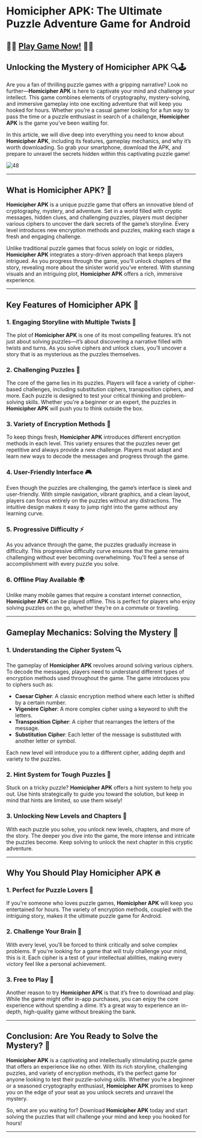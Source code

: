 # Homicipher APK: The Ultimate Puzzle Adventure Game for Android

## 🧩🧩 [Play Game Now!](https://bom.so/r7PLTn) 🧩🧩
  
## Unlocking the Mystery of Homicipher APK 🔍🕹️

Are you a fan of thrilling puzzle games with a gripping narrative? Look no further—**Homicipher APK** is here to captivate your mind and challenge your intellect. This game combines elements of cryptography, mystery-solving, and immersive gameplay into one exciting adventure that will keep you hooked for hours. Whether you’re a casual gamer looking for a fun way to pass the time or a puzzle enthusiast in search of a challenge, **Homicipher APK** is the game you’ve been waiting for.

In this article, we will dive deep into everything you need to know about **Homicipher APK**, including its features, gameplay mechanics, and why it’s worth downloading. So grab your smartphone, download the APK, and prepare to unravel the secrets hidden within this captivating puzzle game! 

![48](https://github.com/user-attachments/assets/522a3840-de0b-4b64-864a-a71e5e62513f)

---

## What is Homicipher APK? 🧩

**Homicipher APK** is a unique puzzle game that offers an innovative blend of cryptography, mystery, and adventure. Set in a world filled with cryptic messages, hidden clues, and challenging puzzles, players must decipher various ciphers to uncover the dark secrets of the game’s storyline. Every level introduces new encryption methods and puzzles, making each stage a fresh and engaging challenge.

Unlike traditional puzzle games that focus solely on logic or riddles, **Homicipher APK** integrates a story-driven approach that keeps players intrigued. As you progress through the game, you’ll unlock chapters of the story, revealing more about the sinister world you’ve entered. With stunning visuals and an intriguing plot, **Homicipher APK** offers a rich, immersive experience.

---

## Key Features of Homicipher APK 🌟

### 1. **Engaging Storyline with Multiple Twists 📖**

The plot of **Homicipher APK** is one of its most compelling features. It’s not just about solving puzzles—it’s about discovering a narrative filled with twists and turns. As you solve ciphers and unlock clues, you’ll uncover a story that is as mysterious as the puzzles themselves.

### 2. **Challenging Puzzles 🧠**

The core of the game lies in its puzzles. Players will face a variety of cipher-based challenges, including substitution ciphers, transposition ciphers, and more. Each puzzle is designed to test your critical thinking and problem-solving skills. Whether you're a beginner or an expert, the puzzles in **Homicipher APK** will push you to think outside the box.

### 3. **Variety of Encryption Methods 🔐**

To keep things fresh, **Homicipher APK** introduces different encryption methods in each level. This variety ensures that the puzzles never get repetitive and always provide a new challenge. Players must adapt and learn new ways to decode the messages and progress through the game.

### 4. **User-Friendly Interface 🎮**

Even though the puzzles are challenging, the game’s interface is sleek and user-friendly. With simple navigation, vibrant graphics, and a clean layout, players can focus entirely on the puzzles without any distractions. The intuitive design makes it easy to jump right into the game without any learning curve.

### 5. **Progressive Difficulty ⚡**

As you advance through the game, the puzzles gradually increase in difficulty. This progressive difficulty curve ensures that the game remains challenging without ever becoming overwhelming. You'll feel a sense of accomplishment with every puzzle you solve.

### 6. **Offline Play Available 🌍**

Unlike many mobile games that require a constant internet connection, **Homicipher APK** can be played offline. This is perfect for players who enjoy solving puzzles on the go, whether they’re on a commute or traveling.

---

## Gameplay Mechanics: Solving the Mystery 🔐

### 1. **Understanding the Cipher System 🔍**

The gameplay of **Homicipher APK** revolves around solving various ciphers. To decode the messages, players need to understand different types of encryption methods used throughout the game. The game introduces you to ciphers such as:

- **Caesar Cipher**: A classic encryption method where each letter is shifted by a certain number.
- **Vigenère Cipher**: A more complex cipher using a keyword to shift the letters.
- **Transposition Cipher**: A cipher that rearranges the letters of the message.
- **Substitution Cipher**: Each letter of the message is substituted with another letter or symbol.

Each new level will introduce you to a different cipher, adding depth and variety to the puzzles.

### 2. **Hint System for Tough Puzzles 🧐**

Stuck on a tricky puzzle? **Homicipher APK** offers a hint system to help you out. Use hints strategically to guide you toward the solution, but keep in mind that hints are limited, so use them wisely!

### 3. **Unlocking New Levels and Chapters 📖**

With each puzzle you solve, you unlock new levels, chapters, and more of the story. The deeper you dive into the game, the more intense and intricate the puzzles become. Keep solving to unlock the next chapter in this cryptic adventure.

---

## Why You Should Play Homicipher APK 🔥

### 1. **Perfect for Puzzle Lovers 🧩**

If you're someone who loves puzzle games, **Homicipher APK** will keep you entertained for hours. The variety of encryption methods, coupled with the intriguing story, makes it the ultimate puzzle game for Android.

### 2. **Challenge Your Brain 🧠**

With every level, you’ll be forced to think critically and solve complex problems. If you're looking for a game that will truly challenge your mind, this is it. Each cipher is a test of your intellectual abilities, making every victory feel like a personal achievement.

### 3. **Free to Play 💸**

Another reason to try **Homicipher APK** is that it’s free to download and play. While the game might offer in-app purchases, you can enjoy the core experience without spending a dime. It’s a great way to experience an in-depth, high-quality game without breaking the bank.

---

## Conclusion: Are You Ready to Solve the Mystery? 🔎

**Homicipher APK** is a captivating and intellectually stimulating puzzle game that offers an experience like no other. With its rich storyline, challenging puzzles, and variety of encryption methods, it’s the perfect game for anyone looking to test their puzzle-solving skills. Whether you’re a beginner or a seasoned cryptography enthusiast, **Homicipher APK** promises to keep you on the edge of your seat as you unlock secrets and unravel the mystery.

So, what are you waiting for? Download **Homicipher APK** today and start solving the puzzles that will challenge your mind and keep you hooked for hours!

---
